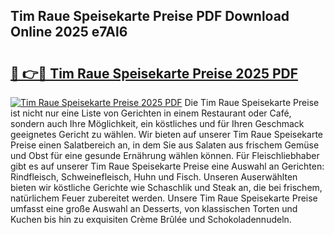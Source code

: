 ## Tim Raue Speisekarte Preise PDF Download Online 2025 e7Al6

# <h2><a href="http://gc8ouo.nevu.top/?p=Tim+Raue+Speisekarte+Preise">🔗 👉🔴 Tim Raue Speisekarte Preise 2025 PDF</a></h2>

[![Tim Raue Speisekarte Preise 2025 PDF](https://i.imgur.com/dBaPXMq.png)](http://gc8ouo.nevu.top/?p=Tim+Raue+Speisekarte+Preise)
Die Tim Raue Speisekarte Preise ist nicht nur eine Liste von Gerichten in einem Restaurant oder Café, sondern auch Ihre Möglichkeit, ein köstliches und für Ihren Geschmack geeignetes Gericht zu wählen. Wir bieten auf unserer Tim Raue Speisekarte Preise einen Salatbereich an, in dem Sie aus Salaten aus frischem Gemüse und Obst für eine gesunde Ernährung wählen können. Für Fleischliebhaber gibt es auf unserer Tim Raue Speisekarte Preise eine Auswahl an Gerichten: Rindfleisch, Schweinefleisch, Huhn und Fisch. Unseren Auserwählten bieten wir köstliche Gerichte wie Schaschlik und Steak an, die bei frischem, natürlichem Feuer zubereitet werden. Unsere Tim Raue Speisekarte Preise umfasst eine große Auswahl an Desserts, von klassischen Torten und Kuchen bis hin zu exquisiten Crème Brûlée und Schokoladennudeln.
